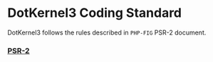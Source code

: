 # DotKernel3 Coding Standard

DotKernel3 follows the rules described in `PHP-FIG` PSR-2 document.

### [PSR-2](./PSR-2.md)

